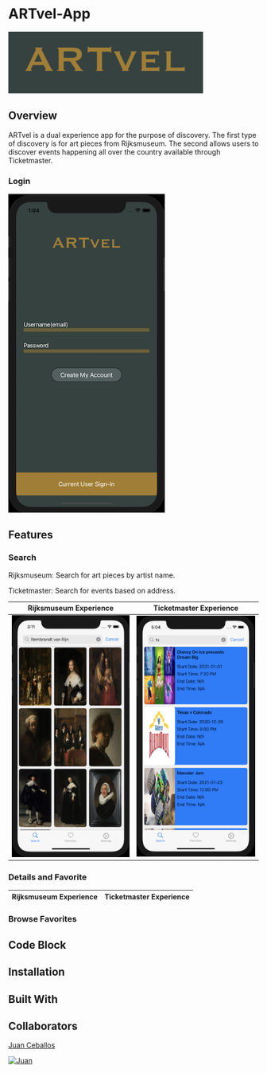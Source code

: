 # ARTvel-App

![Artvel-Logo](ARTvel-App/SupportingFiles/Assets.xcassets/ARTvelLogo.imageset/ARTvelLogo.png)

## Overview

ARTvel is a dual experience app for the purpose of discovery. The first type of discovery is for art pieces from Rijksmuseum. The second allows users to discover events happening all over the country available through Ticketmaster. 

       
### Login  

![Login](ARTvel-App/SupportingFiles/Assets.xcassets/Login.imageset/Login.png) 

## Features

### Search
Rijksmuseum: Search for art pieces by artist name.

Ticketmaster: Search for events based on address.

Rijksmuseum Experience | Ticketmaster Experience
---------------------- | -----------------------
![RijksExperience](ARTvel-App/SupportingFiles/Assets.xcassets/RijksExperience.imageset/RijksExperience.png) | ![TMExperience](ARTvel-App/SupportingFiles/Assets.xcassets/TMExperience.imageset/TMExperience.png)

### Details and Favorite

Rijksmuseum Experience | Ticketmaster Experience
---------------------- | -----------------------


### Browse Favorites

## Code Block

## Installation

## Built With

## Collaborators

[Juan Ceballos](https://github.com/Juan-Ceballos)

[![Juan](https://avatars1.githubusercontent.com/u/55723135?s=250&u=cce4396e360011123eebd2f52323aa6248023ef0&v=4)](https://github.com/Juan-Ceballos)
